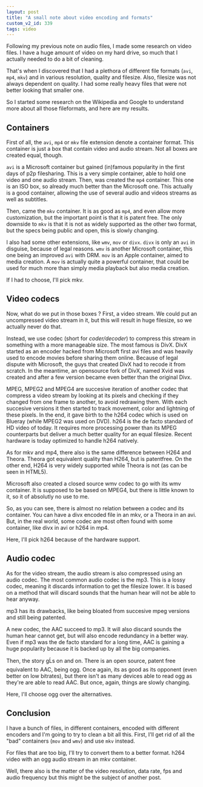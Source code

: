 ```yaml
---
layout: post
title: "A small note about video encoding and formats"
custom_v2_id: 339
tags: video
---
```


Following my previous note on audio files, I made some research on video
files. I have a huge amount of video on my hard drive, so much that I actually
needed to do a bit of cleaning.

That's when I discovered that I had a plethora of different file formats
(`avi`, `mp4`, `mkv`) and in various resolution, quality and filesize. Also,
filesize was not always dependent on quality. I had some really heavy files
that were not better looking that smaller one.

So I started some research on the Wikipedia and Google to understand more
about all those fileformats, and here are my results.

## Containers

First of all, the `avi`, `mp4` or `mkv` file extension denote a container
format. This container is just a box that contain video and audio stream. Not
all boxes are created equal, though.

`avi` is a Microsoft container but gained (in)famous popularity in the first
days of p2p filesharing. This is a very simple container, able to hold one
video and one audio stream. Then, was created the `mp4` container. This one is
an ISO box, so already much better than the Microsoft one. This actually is a
good container, allowing the use of several audio and videos streams as well
as subtitles.

Then, came the `mkv` container. It is as good as `mp4`, and even allow more
customization, but the important point is that it is patent free. The only
downside to `mkv` is that it is not as widely supported as the other two
format, but the specs being public and open, this is slowly changing.

I also had some other extensions, like `wmv`, `mov` or `divx`. `divx` is only
an `avi` in disguise, because of legal reasons. `wmv` is another Microsoft
container, this one being an improved `avi` with DRM. `mov` is an Apple
container, aimed to media creation. A `mov` is actually quite a powerful
container, that could be used for much more than simply media playback but
also media creation.

If I had to choose, I'll pick mkv.

## Video codecs

Now, what do we put in those boxes ? First, a video stream. We could put an
uncompressed video stream in it, but this will result in huge filesize, so we
actually never do that.

Instead, we use codec (short for _coder/decoder_) to compress this stream in
something with a more manageable size. The most famous is DivX. DivX started
as an encoder hacked from Microsoft first avi files and was heavily used to
encode movies before sharing them online. Because of legal dispute with
Microsoft, the guys that created DivX had to recode it from scratch. In the
meantime, an opensource fork of DivX, named Xvid was created and after a few
version became even better than the original Divx.

MPEG, MPEG2 and MPEG4 are succesive iteration of another codec that compress a
video stream by looking at its pixels and checking if they changed from one
frame to another, to avoid redrawing them. With each succesive versions it
then started to track movement, color and lightning of these pixels. In the
end, it gave birth to the h264 codec which is used on Blueray (while MPEG2 was
used on DVD). h264 is the de facto standard of HD video of today. It requires
more processing power than its MPEG counterparts but deliver a much better
quality for an equal filesize. Recent hardware is today optimized to handle
h264 natively.

As for mkv and mp4, there also is the same difference between H264 and Theora.
Theora got equivalent quality than H264, but is patentfree. On the other end,
H264 is very widely supported while Theora is not (as can be seen in HTML5).

Microsoft also created a closed source wmv codec to go with its wmv container.
It is supposed to be based on MPEG4, but there is little known to it, so it of
absolutly no use to me.

So, as you can see, there is almost no relation between a codec and its
container. You can have a divx encoded file in an mkv, or a Theora in an avi.
But, in the real world, some codec are most often found with some container,
like divx in avi or h264 in mp4.

Here, I'll pick h264 because of the hardware support.

## Audio codec

As for the video stream, the audio stream is also compressed using an audio
codec. The most common audio codec is the mp3. This is a lossy codec, meaning
it discards information to get the filesize lower. It is based on a method
that will discard sounds that the human hear will not be able to hear anyway.

mp3 has its drawbacks, like being bloated from succesive mpeg versions and
still being patented.

A new codec, the AAC succeed to mp3. It will also discard sounds the human
hear cannot get, but will also encode redundancy in a better way. Even if mp3
was the de facto standard for a long time, AAC is gaining a huge popularity
because it is backed up by all the big companies.

Then, the story gĹs on and on. There is an open source, patent free
equivalent to AAC, being ogg. Once again, its as good as its opponent (even
better on low bitrates), but there isn't as many devices able to read ogg as
they're are able to read AAC. But once, again, things are slowly changing.

Here, I'll choose ogg over the alternatives.

## Conclusion

I have a bunch of files, in different containers, encoded with different
encoders and I'm going to try to clean a bit all this. First, I'll get rid of
all the "bad" containers (`mov` and `wmv`) and use `mkv` instead.

For files that are too big, I'll try to convert them to a better format. h264
video with an ogg audio stream in an mkv container.

Well, there also is the matter of the video resolution, data rate, fps and
audio frequency but this might be the subject of another post.